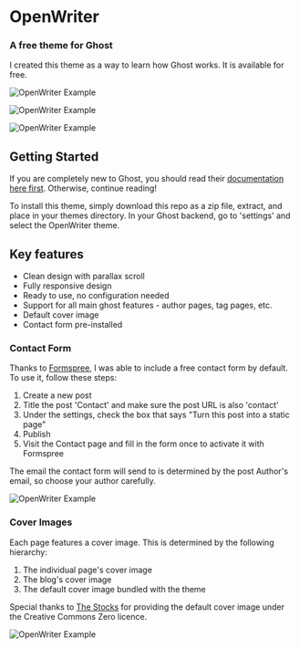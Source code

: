 # OpenWriter
### A free theme for Ghost

I created this theme as a way to learn how Ghost works. It is available for free.

![OpenWriter Example](http://ireaderinokun.com/openwriter-images/1.png)

![OpenWriter Example](http://ireaderinokun.com/openwriter-images/7.png)

![OpenWriter Example](http://ireaderinokun.com/openwriter-images/8.png)


## Getting Started

If you are completely new to Ghost, you should read their [documentation here first](https://github.com/tryghost/Ghost). Otherwise, continue reading!

To install this theme, simply download this repo as a zip file, extract, and place in your themes directory. In your Ghost backend, go to 'settings' and select the OpenWriter theme.


## Key features

- Clean design with parallax scroll
- Fully responsive design
- Ready to use, no configuration needed
- Support for all main ghost features - author pages, tag pages, etc.
- Default cover image
- Contact form pre-installed


### Contact Form

Thanks to [Formspree](http://formspree.io), I was able to include a free contact form by default. To use it, follow these steps:

1. Create a new post
2. Title the post 'Contact' and make sure the post URL is also 'contact'
3. Under the settings, check the box that says "Turn this post into a static page"
4. Publish
5. Visit the Contact page and fill in the form once to activate it with Formspree

The email the contact form will send to is determined by the post Author's email, so choose your author carefully.

![OpenWriter Example](http://ireaderinokun.com/openwriter-images/5.png)

### Cover Images

Each page features a cover image. This is determined by the following hierarchy:

1. The individual page's cover image
2. The blog's cover image
3. The default cover image bundled with the theme

Special thanks to [The Stocks](http://thestocks.im/) for providing the default cover image under the Creative Commons Zero licence.

![OpenWriter Example](http://ireaderinokun.com/openwriter-images/6.png)
